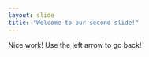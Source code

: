 ```yaml
---
layout: slide
title: "Welcome to our second slide!"
---
```

Nice work!
Use the left arrow to go back!
